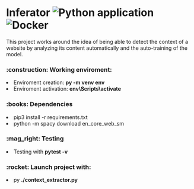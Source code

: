 # Inferator ![Python application](https://github.com/JonanOribe/Inferator/workflows/Python%20application/badge.svg) ![Docker](https://github.com/JonanOribe/Inferator/workflows/Docker/badge.svg)


This project works around the idea of ​​being able to detect the context of a website by analyzing its content automatically and the auto-training of the model.

<h3>:construction: Working enviroment:</h3>
<li>Enviroment creation: <b>py -m venv env</b></li> 
<li>Enviroment activation: <b>env\Scripts\activate</b></li>
<h3>:books: Dependencies</h3>
<li>pip3 install -r requirements.txt</li>
<li>python -m spacy download en_core_web_sm</li>
<h3>:mag_right: Testing</h3>
<li>Testing with <b>pytest -v</b></li>
<h3>:rocket: Launch project with:</h3>
<li>py <b>./context_extractor.py</b></li>

